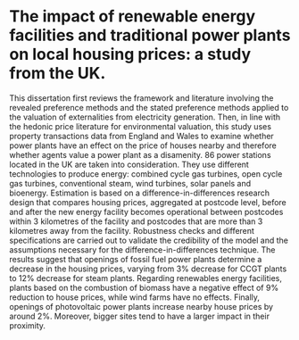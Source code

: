 # The impact of renewable energy facilities and traditional power plants on local housing prices: a study from the UK.
This dissertation first reviews the framework and literature involving the revealed preference methods and the stated preference methods applied to the valuation of externalities from electricity generation. 
Then, in line with the hedonic price literature for environmental valuation, this study uses property transactions data from England and Wales to examine whether power plants have an effect on the price of houses nearby and therefore whether agents value a power plant as a disamenity. 86 power stations located in the UK are taken into consideration. They use different technologies to produce energy: combined cycle gas turbines, open cycle gas turbines, conventional steam, wind turbines, solar panels and bioenergy. 
Estimation is based on a difference-in-differences research design that compares housing prices, aggregated at postcode level, before and after the new energy facility becomes operational between postcodes within 3 kilometres of the facility and postcodes that are more than 3 kilometres away from the facility. Robustness checks and different specifications are carried out to validate the credibility of the model and the assumptions necessary for the difference-in-differences technique. 
The results suggest that openings of fossil fuel power plants determine a decrease in the housing prices, varying from 3% decrease for CCGT plants to 12% decrease for steam plants. Regarding renewables energy facilities, plants based on the combustion of biomass have a negative effect of 9% reduction to house prices, while wind farms have no effects. Finally, openings of photovoltaic power plants increase nearby house prices by around 2%. Moreover, bigger sites tend to have a larger impact in their proximity. 
